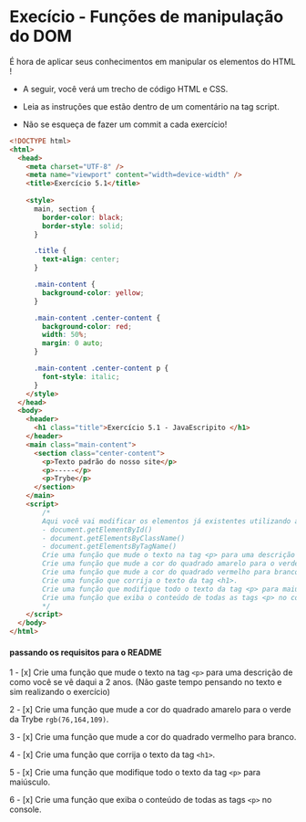 # Execício - Funções de manipulação do DOM

É hora de aplicar seus conhecimentos em manipular os elementos do HTML !

- A seguir, você verá um trecho de código HTML e CSS.

- Leia as instruções que estão dentro de um comentário na tag script.

- Não se esqueça de fazer um commit a cada exercício!

```html
<!DOCTYPE html>
<html>
  <head>
    <meta charset="UTF-8" />
    <meta name="viewport" content="width=device-width" />
    <title>Exercício 5.1</title>
    
    <style>
      main, section {
        border-color: black;
        border-style: solid;
      }

      .title {
        text-align: center;
      }

      .main-content {
        background-color: yellow;
      }

      .main-content .center-content {
        background-color: red;
        width: 50%;
        margin: 0 auto;
      }

      .main-content .center-content p {
        font-style: italic;
      }
    </style>
  </head>
  <body>
    <header> 
      <h1 class="title">Exercício 5.1 - JavaEscripito </h1>
    </header>    
    <main class="main-content">
      <section class="center-content">
        <p>Texto padrão do nosso site</p>
        <p>-----</p>
        <p>Trybe</p>
      </section>
    </main>
    <script>
        /*
        Aqui você vai modificar os elementos já existentes utilizando apenas as funções:
        - document.getElementById()
        - document.getElementsByClassName()
        - document.getElementsByTagName()
        Crie uma função que mude o texto na tag <p> para uma descrição de como você se vê daqui a 2 anos. (Não gaste tempo pensando no texto e sim realizando o exercício)
        Crie uma função que mude a cor do quadrado amarelo para o verde da Trybe (rgb(76,164,109)).
        Crie uma função que mude a cor do quadrado vermelho para branco.
        Crie uma função que corrija o texto da tag <h1>.
        Crie uma função que modifique todo o texto da tag <p> para maiúsculo.
        Crie uma função que exiba o conteúdo de todas as tags <p> no console.
        */
    </script>
  </body>
</html>
```
#### passando os requisitos para o README

  1 - [x] Crie uma função que mude o texto na tag `<p>` para uma descrição de como você se vê daqui a 2
  anos. (Não gaste tempo pensando no texto e sim realizando o exercício)
  
  2 - [x] Crie uma função que mude a cor do quadrado amarelo para o verde da Trybe `rgb(76,164,109)`.

  3 - [x] Crie uma função que mude a cor do quadrado vermelho para branco.

  4 - [x] Crie uma função que corrija o texto da tag `<h1>`.

  5 - [x] Crie uma função que modifique todo o texto da tag `<p>` para maiúsculo.

  6 - [x] Crie uma função que exiba o conteúdo de todas as tags `<p>` no console.